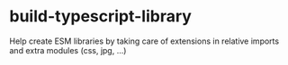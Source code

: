 # build-typescript-library
Help create ESM libraries by taking care of extensions in relative imports and extra modules (css, jpg, ...)
